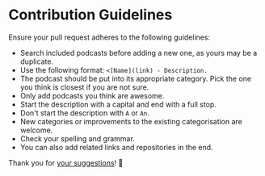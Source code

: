 # Contribution Guidelines
Ensure your pull request adheres to the following guidelines:
- Search included podcasts before adding a new one, as yours may be a duplicate.
- Use the following format: `<[Name](link) - Description.`
- The podcast should be put into its appropriate category. Pick the one you think is closest if you are not sure.
- Only add podcasts you think are awesome.
- Start the description with a capital and end with a full stop.
- Don't start the description with `A` or `An`.
- New categories or improvements to the existing categorisation are welcome.
- Check your spelling and grammar.
- You can also add related links and repositories in the end.

Thank you for [your suggestions](../../edit/master/readme.md)! 💜